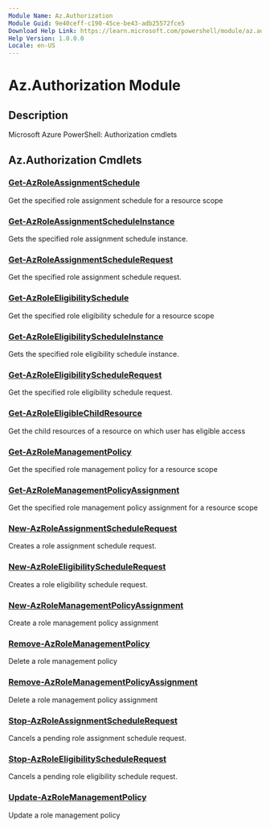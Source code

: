 ```yaml
---
Module Name: Az.Authorization
Module Guid: 9e40ceff-c190-45ce-be43-adb25572fce5
Download Help Link: https://learn.microsoft.com/powershell/module/az.authorization
Help Version: 1.0.0.0
Locale: en-US
---
```


# Az.Authorization Module
## Description
Microsoft Azure PowerShell: Authorization cmdlets

## Az.Authorization Cmdlets
### [Get-AzRoleAssignmentSchedule](Get-AzRoleAssignmentSchedule.md)
Get the specified role assignment schedule for a resource scope

### [Get-AzRoleAssignmentScheduleInstance](Get-AzRoleAssignmentScheduleInstance.md)
Gets the specified role assignment schedule instance.

### [Get-AzRoleAssignmentScheduleRequest](Get-AzRoleAssignmentScheduleRequest.md)
Get the specified role assignment schedule request.

### [Get-AzRoleEligibilitySchedule](Get-AzRoleEligibilitySchedule.md)
Get the specified role eligibility schedule for a resource scope

### [Get-AzRoleEligibilityScheduleInstance](Get-AzRoleEligibilityScheduleInstance.md)
Gets the specified role eligibility schedule instance.

### [Get-AzRoleEligibilityScheduleRequest](Get-AzRoleEligibilityScheduleRequest.md)
Get the specified role eligibility schedule request.

### [Get-AzRoleEligibleChildResource](Get-AzRoleEligibleChildResource.md)
Get the child resources of a resource on which user has eligible access

### [Get-AzRoleManagementPolicy](Get-AzRoleManagementPolicy.md)
Get the specified role management policy for a resource scope

### [Get-AzRoleManagementPolicyAssignment](Get-AzRoleManagementPolicyAssignment.md)
Get the specified role management policy assignment for a resource scope

### [New-AzRoleAssignmentScheduleRequest](New-AzRoleAssignmentScheduleRequest.md)
Creates a role assignment schedule request.

### [New-AzRoleEligibilityScheduleRequest](New-AzRoleEligibilityScheduleRequest.md)
Creates a role eligibility schedule request.

### [New-AzRoleManagementPolicyAssignment](New-AzRoleManagementPolicyAssignment.md)
Create a role management policy assignment

### [Remove-AzRoleManagementPolicy](Remove-AzRoleManagementPolicy.md)
Delete a role management policy

### [Remove-AzRoleManagementPolicyAssignment](Remove-AzRoleManagementPolicyAssignment.md)
Delete a role management policy assignment

### [Stop-AzRoleAssignmentScheduleRequest](Stop-AzRoleAssignmentScheduleRequest.md)
Cancels a pending role assignment schedule request.

### [Stop-AzRoleEligibilityScheduleRequest](Stop-AzRoleEligibilityScheduleRequest.md)
Cancels a pending role eligibility schedule request.

### [Update-AzRoleManagementPolicy](Update-AzRoleManagementPolicy.md)
Update a role management policy

